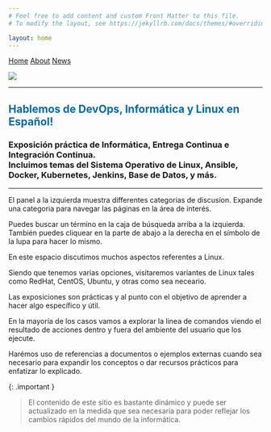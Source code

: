 ```yaml
---
# Feel free to add content and custom Front Matter to this file.
# To modify the layout, see https://jekyllrb.com/docs/themes/#overriding-theme-defaults

layout: home
---
```


[comment]: # (Adds topnav bar above the main image)
<div class="topnav">
 <a class="active" href="../index">Home</a>
 <a href="../about">About</a>
 <a href="../news">News</a>   
</div> 

![](../../assets/images/devesp_logo.jpg)

* * *

<h2><font color="#0369a3"> Hablemos de DevOps, Informática y Linux en Español! </font></h2>
<h3>
  Exposición práctica de Informática, Entrega Continua e Integración Continua.
<br>
  Incluimos temas del Sistema Operativo de Linux, Ansible, Docker, Kubernetes, Jenkins, Base de Datos, y más.
</h3>

* * *

El panel a la izquierda muestra differentes categorias de discusíon.
Expande una categoria para navegar las páginas en la área de interés.

Puedes buscar un término en la caja de búsqueda arriba a la izquierda. También puedes cliquear en la parte de abajo a la derecha en el símbolo de la lupa para hacer lo mismo.

En este espacio discutimos muchos aspectos referentes a Linux.

Siendo que tenemos varias opciones, visitaremos variantes de Linux tales como RedHat, CentOS, Ubuntu, y otras como sea neceario.

Las exposiciones son prácticas y al punto con el objetivo de aprender a hacer algo específico y útil.

En la mayoría de los casos vamos a explorar la linea de comandos viendo el resultado de acciones dentro y fuera del ambiente del usuario que los ejecute.

Harémos uso de referencias a documentos o ejemplos externas cuando sea necesario para expandir los conceptos o dar recursos prácticos para enfatizar lo explicado.

{: .important }
> El contenido de este sitio es bastante dinámico y puede ser actualizado en la medida que sea necesaria para poder reflejar los cambios rápidos del mundo de la informática.
